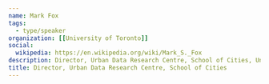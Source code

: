 ```yaml
---
name: Mark Fox
tags:
  - type/speaker
organization: [[University of Toronto]]
social:
  wikipedia: https://en.wikipedia.org/wiki/Mark_S._Fox
description: Director, Urban Data Research Centre, School of Cities, University of Toronto; Distinguished Professor of Urban Systems Engineering.
title: Director, Urban Data Research Centre, School of Cities
---
```

